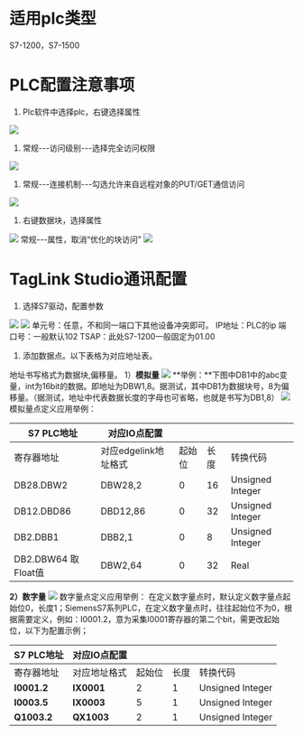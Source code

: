 # 适用plc类型
S7-1200，S7-1500
# PLC配置注意事项

1. Plc软件中选择plc，右键选择属性

![](https://cdn.nlark.com/yuque/0/2024/png/43815434/1714381464081-c33e26e2-e4d3-4edf-9ded-1f677ecbb5a6.png#)

1. 常规---访问级别---选择完全访问权限

![](https://cdn.nlark.com/yuque/0/2024/png/43815434/1714381464478-3f505d63-d19a-4e98-8499-a96593d09c15.png#)

1. 常规---连接机制---勾选允许来自远程对象的PUT/GET通信访问

![](https://cdn.nlark.com/yuque/0/2024/png/43815434/1714381464660-e53efaa1-498e-41b0-a24c-e0b31c3f482c.png#)

1. 右键数据块，选择属性

![](https://cdn.nlark.com/yuque/0/2024/png/43815434/1714381464863-8e143077-04c0-4d12-83ea-ba9643681adf.png#)
常规---属性，取消“优化的块访问”
![](https://cdn.nlark.com/yuque/0/2024/png/43815434/1714381465154-190b187e-67cc-4687-baec-6a3ef81738f6.png#)
# TagLink Studio通讯配置

1. 选择S7驱动，配置参数

![](https://cdn.nlark.com/yuque/0/2024/png/43815434/1714381465395-9b8eb632-01c0-42b8-89da-a2e491e7f28c.png#)
![](https://cdn.nlark.com/yuque/0/2024/png/43815434/1714381465700-a6ec016d-ca32-481d-9f65-bd8fc7e13024.png#)
单元号：任意，不和同一端口下其他设备冲突即可。
IP地址：PLC的ip
端口号：一般默认102
TSAP：此处S7-1200一般固定为01.00

1. 添加数据点。以下表格为对应地址表。

地址书写格式为数据块,偏移量。
1）**模拟量**
![](https://cdn.nlark.com/yuque/0/2024/png/43815434/1714381465857-6c03e9eb-8be6-41c4-8070-6a66c3e3bae4.png#)
**举例：**下图中DB1中的abc变量，int为16bit的数据。即地址为DBW1,8。据测试，其中DB1为数据块号，8为偏移量。（据测试，地址中代表数据长度的字母也可省略，也就是书写为DB1,8）
![](https://cdn.nlark.com/yuque/0/2024/png/43815434/1714381466021-3afbc929-98fe-4309-bbcd-152e13eee21d.png#)
模拟量点定义应用举例：

| S7 PLC地址 | 对应IO点配置 |  |  |  |
| --- | --- | --- | --- | --- |
| 寄存器地址 | 对应edgelink地址格式 | 起始位 | 长度 | 转换代码 |
| DB28.DBW2 | DBW28,2 | 0 | 16 | Unsigned Integer |
| DB12.DBD86 | DBD12,86 | 0 | 32 | Unsigned Integer |
| DB2.DBB1 | DBB2,1 | 0 | 8 | Unsigned Integer |
| DB2.DBW64  取Float值 | DBW2,64 | 0 | 32 | Real |


**2）数字量**
![](https://cdn.nlark.com/yuque/0/2024/png/43815434/1714381466246-30d44cf6-7d11-4483-bc58-52649450d152.png#)
数字量点定义应用举例：
在定义数字量点时，默认定义数字量点起始位0，长度1；SiemensS7系列PLC，在定义数字量点时，往往起始位不为0，根据需要定义，例如：I0001.2，意为采集I0001寄存器的第二个bit，需更改起始位，以下为配置示例；   

| S7 PLC地址 | 对应IO点配置 |  |  |  |
| --- | --- | --- | --- | --- |
| 寄存器地址 | 对应地址格式 | 起始位 | 长度 | 转换代码 |
| **I0001.2** | **IX0001** | 2 | 1 | Unsigned Integer |
| **I0003.5** | **IX0003** | 5 | 1 | Unsigned Integer |
| **Q1003.2** | **QX1003** | 2 | 1 | Unsigned Integer |



